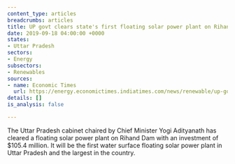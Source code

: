 ```yaml
---
content_type: articles
breadcrumbs: articles
title: UP govt clears state's first floating solar power plant on Rihand Dam
date: 2019-09-18 04:00:00 +0000
states:
- Uttar Pradesh
sectors:
- Energy
subsectors:
- Renewables
sources:
- name: Economic Times
  url: https://energy.economictimes.indiatimes.com/news/renewable/up-govt-clears-states-first-floating-solar-power-plant-on-rihand-dam/71073767
details: []
is_analysis: false

---
```

The Uttar Pradesh cabinet chaired by Chief Minister Yogi Adityanath has cleared a floating solar power plant on Rihand Dam with an investment of $105.4 million. It will be the first water surface floating solar power plant in Uttar Pradesh and the largest in the country.